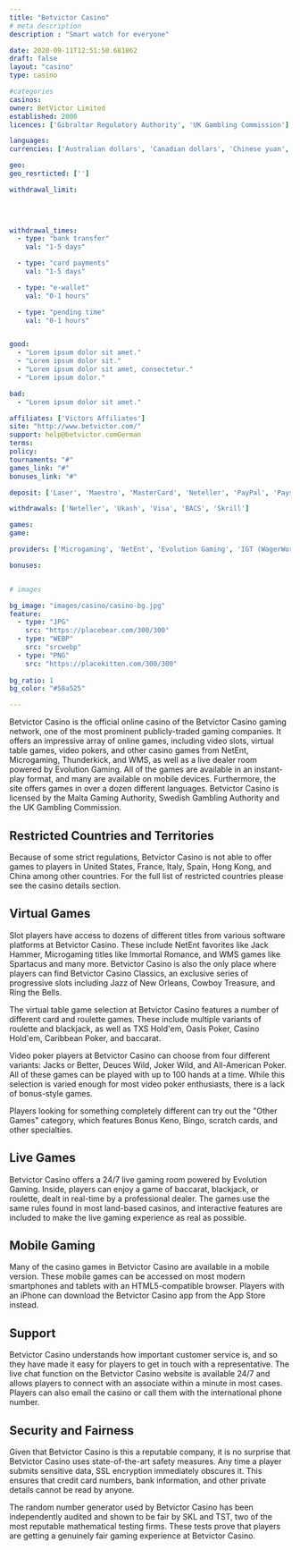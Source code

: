 ```yaml
---
title: "Betvictor Casino"
# meta description
description : "Smart watch for everyone"

date: 2020-09-11T12:51:50.681862
draft: false
layout: "casino" 
type: casino

#categories
casinos: 
owner: BetVictor Limited
established: 2000
licences: ['Gibraltar Regulatory Authority', 'UK Gambling Commission']

languages: 
currencies: ['Australian dollars', 'Canadian dollars', 'Chinese yuan', 'Euros', 'New Zealand dollars', 'Norwegian kroner', 'British pounds sterling', 'Singapore dollars', 'South African Rand', 'Swiss francs', 'US dollars', 'Romanian lei', 'Denmark kroner']

geo: 
geo_resrticted: ['']

withdrawal_limit:

  
  

withdrawal_times:
  - type: "bank transfer"
    val: "1-5 days"

  - type: "card payments"
    val: "1-5 days"

  - type: "e-wallet"
    val: "0-1 hours"

  - type: "pending time"
    val: "0-1 hours"


good:
  - "Lorem ipsum dolor sit amet."
  - "Lorem ipsum dolor sit."
  - "Lorem ipsum dolor sit amet, consectetur."
  - "Lorem ipsum dolor."

bad:
  - "Lorem ipsum dolor sit amet."

affiliates: ['Victors Affiliates']
site: "http://www.betvictor.com/"
support: help@betvictor.comGerman
terms:
policy:
tournaments: "#"
games_link: "#"
bonuses_link: "#"

deposit: ['Laser', 'Maestro', 'MasterCard', 'Neteller', 'PayPal', 'Paysafe Card', 'Switch', 'Ukash', 'Visa', 'Western Union', 'Entropay', 'BACS', 'Skrill']

withdrawals: ['Neteller', 'Ukash', 'Visa', 'BACS', 'Skrill']

games: 
game:

providers: ['Microgaming', 'NetEnt', 'Evolution Gaming', 'IGT (WagerWorks)', 'OpenBet', 'Ho Gaming', 'Realistic Games', 'Blueprint Gaming', 'Amaya (Chartwell)', 'Quickspin', 'Thunderkick', 'Foxium', 'Fuga Gaming', 'Revolver Gaming']

bonuses:


# images

bg_image: "images/casino/casino-bg.jpg"  
feature:
  - type: "JPG" 
    src: "https://placebear.com/300/300"
  - type: "WEBP"
    src: "srcwebp"
  - type: "PNG"
    src: "https://placekitten.com/300/300"  
 
bg_ratio: 1 
bg_color: "#58a525"  

---
```


Betvictor Casino is the official online casino of the Betvictor Casino gaming network, one of the most prominent publicly-traded gaming companies. It offers an impressive array of online games, including video slots, virtual table games, video pokers, and other casino games from NetEnt, Microgaming, Thunderkick, and WMS, as well as a live dealer room powered by Evolution Gaming. All of the games are available in an instant-play format, and many are available on mobile devices. Furthermore, the site offers games in over a dozen different languages. Betvictor Casino is licensed by the Malta Gaming Authority, Swedish Gambling Authority and the UK Gambling Commission.

## Restricted Countries and Territories
Because of some strict regulations, Betvictor Casino is not able to offer games to players in United States, France, Italy, Spain, Hong Kong, and China among other countries. For the full list of restricted countries please see the casino details section.

## Virtual Games
Slot players have access to dozens of different titles from various software platforms at Betvictor Casino. These include NetEnt favorites like Jack Hammer, Microgaming titles like Immortal Romance, and WMS games like Spartacus and many more. Betvictor Casino is also the only place where players can find Betvictor Casino Classics, an exclusive series of progressive slots including Jazz of New Orleans, Cowboy Treasure, and Ring the Bells.

The virtual table game selection at Betvictor Casino features a number of different card and roulette games. These include multiple variants of roulette and blackjack, as well as TXS Hold'em, Oasis Poker, Casino Hold'em, Caribbean Poker, and baccarat.

Video poker players at Betvictor Casino can choose from four different variants: Jacks or Better, Deuces Wild, Joker Wild, and All-American Poker. All of these games can be played with up to 100 hands at a time. While this selection is varied enough for most video poker enthusiasts, there is a lack of bonus-style games.

Players looking for something completely different can try out the "Other Games" category, which features Bonus Keno, Bingo, scratch cards, and other specialties.

## Live Games
Betvictor Casino offers a 24/7 live gaming room powered by Evolution Gaming. Inside, players can enjoy a game of baccarat, blackjack, or roulette, dealt in real-time by a professional dealer. The games use the same rules found in most land-based casinos, and interactive features are included to make the live gaming experience as real as possible.

## Mobile Gaming
Many of the casino games in Betvictor Casino are available in a mobile version. These mobile games can be accessed on most modern smartphones and tablets with an HTML5-compatible browser. Players with an iPhone can download the Betvictor Casino app from the App Store instead.

## Support
Betvictor Casino understands how important customer service is, and so they have made it easy for players to get in touch with a representative. The live chat function on the Betvictor Casino website is available 24/7 and allows players to connect with an associate within a minute in most cases. Players can also email the casino or call them with the international phone number.

## Security and Fairness
Given that Betvictor Casino is this a reputable company, it is no surprise that Betvictor Casino uses state-of-the-art safety measures. Any time a player submits sensitive data, SSL encryption immediately obscures it. This ensures that credit card numbers, bank information, and other private details cannot be read by anyone.

The random number generator used by Betvictor Casino has been independently audited and shown to be fair by SKL and TST, two of the most reputable mathematical testing firms. These tests prove that players are getting a genuinely fair gaming experience at Betvictor Casino.
